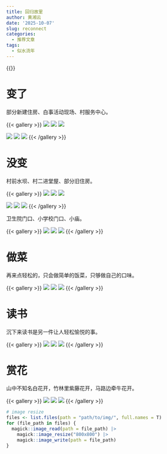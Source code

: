 ```yaml
---
title: 回归故里
author: 黄湘云
date: '2025-10-07'
slug: reconnect
categories:
  - 推荐文章
tags:
  - 似水流年
---
```



{{<toc>}}


# 变了

部分新建住房、白事活动现场、村服务中心。

{{< gallery >}}
  <img src="/img/2025/IMG_0264.jpeg" class="grid-w33" />
  <img src="/img/2025/IMG_0267.jpeg" class="grid-w33" />
  <img src="/img/2025/IMG_0337.jpeg" class="grid-w33" />
  
  <img src="/img/2025/IMG_0269.jpeg" class="grid-w33" />
  <img src="/img/2025/IMG_0270.jpeg" class="grid-w33" />
  <img src="/img/2025/IMG_0271.jpeg" class="grid-w33" />
{{< /gallery >}}



# 没变

村前水坝、村二进堂屋、部分旧住房。

{{< gallery >}}
  <img src="/img/2025/IMG_0229.jpeg" class="grid-w33" />
  <img src="/img/2025/IMG_0236.jpeg" class="grid-w33" />
  <img src="/img/2025/IMG_0237.jpeg" class="grid-w33" />
  
  <img src="/img/2025/IMG_0238.jpeg" class="grid-w33" />
  <img src="/img/2025/IMG_0239.jpeg" class="grid-w33" />
  <img src="/img/2025/IMG_0240.jpeg" class="grid-w33" />
{{< /gallery >}}

卫生院门口、小学校门口、小庙。

{{< gallery >}}
  <img src="/img/2025/IMG_0224.jpeg" class="grid-w33" />
  <img src="/img/2025/IMG_0233.jpeg" class="grid-w33" />
  <img src="/img/2025/IMG_0258.jpeg" class="grid-w33" />
{{< /gallery >}}


# 做菜

再来点轻松的，只会做简单的饭菜，只够做自己的口味。

{{< gallery >}}
  <img src="/img/2025/IMG_0728.jpeg" class="grid-w33" />
  <img src="/img/2025/IMG_0755.jpeg" class="grid-w33" />
  <img src="/img/2025/IMG_0760.jpeg" class="grid-w33" />
{{< /gallery >}}


# 读书

沉下来读书是另一件让人轻松愉悦的事。

{{< gallery >}}
  <img src="/img/2025/IMG_0672.jpeg" class="grid-w33" />
  <img src="/img/2025/IMG_0678.jpeg" class="grid-w33" />
  <img src="/img/2025/IMG_0679.jpeg" class="grid-w33" />
{{< /gallery >}}


# 赏花

山中不知名白花开，竹林里紫藤花开，马路边牵牛花开。

{{< gallery >}}
  <img src="/img/2025/IMG_0602.jpeg" class="grid-w33" />
  <img src="/img/2025/IMG_0613.jpeg" class="grid-w33" />
  <img src="/img/2025/IMG_0757.jpeg" class="grid-w33" />
{{< /gallery >}}


```r
# image resize
files <- list.files(path = "path/to/img/", full.names = T)
for (file_path in files) {
  magick::image_read(path = file_path) |> 
    magick::image_resize("800x800") |> 
    magick::image_write(path = file_path)
}
```
